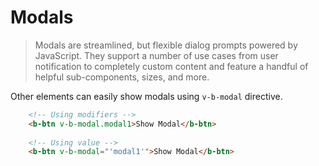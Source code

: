 # Modals

>  Modals are streamlined, but flexible dialog prompts powered by JavaScript.
  They support a number of use cases from user notification to completely custom content and feature
  a handful of helpful sub-components, sizes, and more.

Other elements can easily show modals using `v-b-modal` directive.

```html
    <!-- Using modifiers --> 
    <b-btn v-b-modal.modal1>Show Modal</b-btn>
    
    <!-- Using value --> 
    <b-btn v-b-modal="'modal1'">Show Modal</b-btn>
```